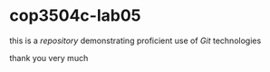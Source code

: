 # cop3504c-lab05
this is a _repository_ demonstrating proficient use of *Git* technologies

thank you very much
